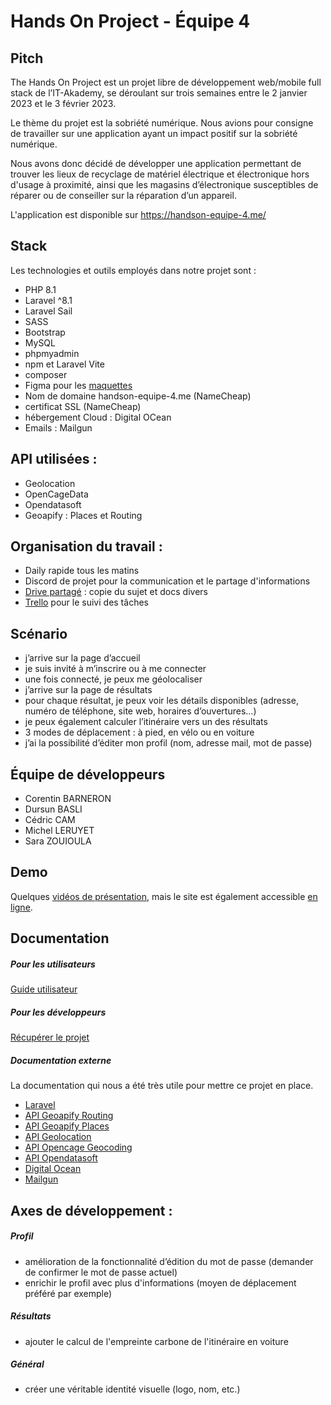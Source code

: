 # Hands On Project - Équipe 4

## Pitch
The Hands On Project est un projet libre de développement web/mobile full stack de l’IT-Akademy, se déroulant sur trois semaines entre le 2 janvier 2023 et le 3 février 2023.

Le thème du projet est la sobriété numérique. Nous avions pour consigne de travailler sur une application ayant un impact positif sur la sobriété numérique.

Nous avons donc décidé de développer une application permettant de trouver les lieux de recyclage de matériel électrique et électronique hors d'usage à proximité, ainsi que les magasins d’électronique susceptibles de réparer ou de conseiller sur la réparation d’un appareil.

L'application est disponible sur https://handson-equipe-4.me/ 

## Stack
Les technologies et outils employés dans notre projet sont :
- PHP 8.1
- Laravel ^8.1
- Laravel Sail
- SASS
- Bootstrap
- MySQL
- phpmyadmin
- npm et Laravel Vite
- composer
- Figma pour les [maquettes](https://www.figma.com/file/Hzy5AN1WIr6ze9QrnmDOQP/Maquette-Hands-on-project?node-id=0%3A1&t=TwS6yYVFYpYAKxAX-1) 
- Nom de domaine handson-equipe-4.me (NameCheap)
- certificat SSL (NameCheap)
- hébergement Cloud : Digital OCean
- Emails : Mailgun

## API utilisées :
- Geolocation
- OpenCageData
- Opendatasoft
- Geoapify : Places et Routing

## Organisation du travail :
- Daily rapide tous les matins
- Discord de projet pour la communication et le partage d'informations
- [Drive partagé](https://drive.google.com/drive/folders/1B6eYNOLyxWrgpm3caJiT7PCY-5CbB--l) : copie du sujet et docs divers
- [Trello](https://trello.com/b/t5aw7CaU/kanban) pour le suivi des tâches

## Scénario
- j’arrive sur la page d’accueil
- je suis invité à m’inscrire ou à me connecter
- une fois connecté, je peux me géolocaliser
- j’arrive sur la page de résultats 
- pour chaque résultat, je peux voir les détails disponibles (adresse, numéro de téléphone, site web, horaires d’ouvertures…)
- je peux également calculer l’itinéraire vers un des résultats
- 3 modes de déplacement : à pied, en vélo ou en voiture
- j’ai la possibilité d’éditer mon profil (nom, adresse mail, mot de passe)

## Équipe de développeurs
- Corentin BARNERON
- Dursun BASLI
- Cédric CAM 
- Michel LERUYET
- Sara ZOUIOULA

## Demo
Quelques [vidéos de présentation](https://drive.google.com/drive/folders/1MVFI0MBe4Uma3B0_Q3khzY9Ixvs-eXAj), mais le site est également accessible [en ligne](https://handson-equipe-4.me/). 

## Documentation
##### Pour les utilisateurs
[Guide utilisateur](https://github.com/it-akademy-students/handson-2023-1-equipe-4/blob/ca4186b09df65dcbf455a39e1c62fb7a402352c8/Documentation%20utilisateur.pdf)

##### Pour les développeurs
[Récupérer le projet](https://github.com/it-akademy-students/handson-2023-1-equipe-4/blob/ca4186b09df65dcbf455a39e1c62fb7a402352c8/dev-documentation.md)

##### Documentation externe
La documentation qui nous a été très utile pour mettre ce projet en place. 
- [Laravel](https://laravel.com/)
- [API Geoapify Routing](https://apidocs.geoapify.com/docs/routing/#routing)
- [API Geoapify Places](https://apidocs.geoapify.com/docs/places/#about)
- [API Geolocation](https://developer.mozilla.org/fr/docs/Web/API/Geolocation_API)
- [API Opencage Geocoding](https://opencagedata.com/api)
- [API Opendatasoft](https://public.opendatasoft.com/api/v2/console)
- [Digital Ocean](https://docs.digitalocean.com/products/)
- [Mailgun](https://documentation.mailgun.com/en/latest/)

## Axes de développement :
##### Profil
- amélioration de la fonctionnalité d’édition du mot de passe (demander de confirmer le mot de passe actuel)
- enrichir le profil avec plus d'informations (moyen de déplacement préféré par exemple)

##### Résultats
- ajouter le calcul de l'empreinte carbone de l'itinéraire en voiture

##### Général
- créer une véritable identité visuelle (logo, nom, etc.)
